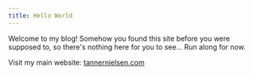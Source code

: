 ```yaml
---
title: Hello World
---
```


Welcome to my blog!  Somehow you found this site before you were supposed to, so there's nothing here for you to see...  Run along for now.

Visit my main website: [tannernielsen.com](http://tannernielsen.com)
